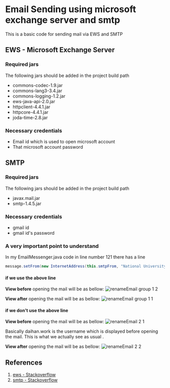 # Email Sending using microsoft exchange server and smtp
This is a basic code for sending mail via EWS and SMTP

## EWS - Microsoft Exchange Server
### Required jars
The following jars should be added in the project build path
- commons-codec-1.9.jar
- commons-lang3-3.4.jar
- commons-logging-1.2.jar
- ews-java-api-2.0.jar
- httpclient-4.4.1.jar
- httpcore-4.4.1.jar
- joda-time-2.8.jar

### Necessary credentials
- Email id which is used to open microsoft account
- That microsoft account password

## SMTP
### Required jars
The following jars should be added in the project build path
- javax.mail.jar
- smtp-1.4.5.jar

### Necessary credentials
- gmail id
- gmail id's password

### A very important point to understand
In my EmailMessenger.java code in line number 121 there has a line 

```java
message.setFrom(new InternetAddress(this.smtpFrom, "National University of Singapore")); // from , view
```
#### if we use the above line
**View before** opening the mail will be as bellow:
![renameEmail group 1 2](https://user-images.githubusercontent.com/73774433/113709691-9d521e00-9704-11eb-9663-5e611536e99d.JPG)

**View after** opening the mail will be as bellow:
![renameEmail group 1 1](https://user-images.githubusercontent.com/73774433/113709843-cd012600-9704-11eb-8ca7-0e38df74cf25.png)

#### if we don't use the above line
**View before** opening the mail will be as bellow:
![renameEmail 2 1](https://user-images.githubusercontent.com/73774433/113710262-4ef14f00-9705-11eb-9026-d47e218f8217.JPG)

Basically daihan.work is the username which is displayed before opening the mail. This is what we actually see as usual .

**View after** opening the mail will be as bellow:
![renameEmail 2 2](https://user-images.githubusercontent.com/73774433/113710324-5e709800-9705-11eb-9b0b-a7688f4de94e.png)

## References
1. [ews - Stackoverflow](https://stackoverflow.com/questions/1713116/javamail-exchange-authentication)
2. [smtp - Stackoverflow](https://stackoverflow.com/questions/46663/how-can-i-send-an-email-by-java-application-using-gmail-yahoo-or-hotmail)
